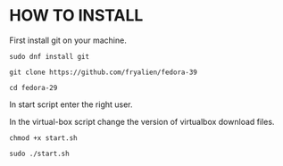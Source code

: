 # HOW TO INSTALL

First install git on your machine.

```
sudo dnf install git
```

```
git clone https://github.com/fryalien/fedora-39
```

```
cd fedora-29
```

In start script enter the right user.

In the virtual-box script change the version of virtualbox download files.

```
chmod +x start.sh
```

```
sudo ./start.sh
```

